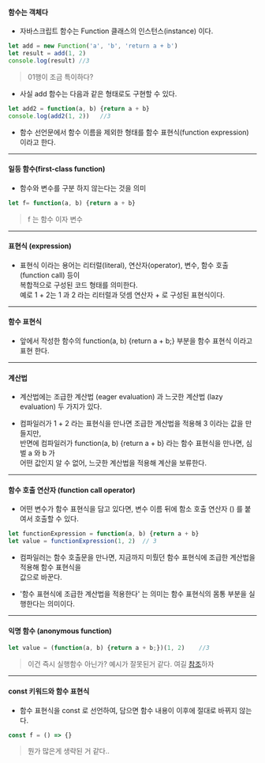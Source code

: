 #### 함수는 객체다

- 자바스크립트 함수는 Function 클래스의 인스턴스(instance) 이다.

```typeScript
let add = new Function('a', 'b', 'return a + b')
let result = add(1, 2)
console.log(result) //3
```
> 01행이 조금 특이하다?

- 사실 add 함수는 다음과 같은 형태로도 구현할 수 있다.

```typeScript
let add2 = function(a, b) {return a + b}
console.log(add2(1, 2))   //3
```

- 함수 선언문에서 함수 이름을 제외한 형태를 함수 표현식(function expression) 이라고 한다.


***


#### 일등 함수(first-class function)

- 함수와 변수를 구분 하지 않는다는 것을 의미

```typeScript
let f= function(a, b) {return a + b}
```
> f 는 함수 이자 변수


***


#### 표현식 (expression)

- 표현식 이라는 용어는 리터럴(literal), 연산자(operator), 변수, 함수 호출(function call) 등이  
  복합적으로 구성된 코드 형태를 의미한다.  
  예로 1 + 2는 1 과 2 라는 리터럴과 덧셈 연산자 + 로 구성된 표현식이다.
  

***


#### 함수 표현식

- 앞에서 작성한 함수의 function(a, b) {return a + b;} 부분을 함수 표현식 이라고 표현 한다.


***


#### 계산법

- 계산법에는 조급한 계산법 (eager evaluation) 과 느긋한 계산법 (lazy evaluation) 두 가지가 있다.

- 컴파일러가 1 + 2 라는 표현식을 만나면 조급한 계산법을 적용해 3 이라는 값을 만들지만,  
  반면에 컴파일러가 function(a, b) {return a + b} 라는 함수 표현식을 만나면, 심벌 a 와 b 가  
  어떤 값인지 알 수 없어, 느긋한 계산법을 적용해 계산을 보류한다.
  

***


#### 함수 호출 연산자 (function call operator)

- 어떤 변수가 함수 표현식을 담고 있다면, 변수 이름 뒤에 함소 호출 연산자 () 를 붙여서 호출할 수 있다.

```typeScript
let functionExpression = function(a, b) {return a + b}
let value = functionExpression(1, 2)  // 3
```
  
- 컴파일러는 함수 호출문을 만나면, 지금까지 미뤘던 함수 표현식에 조급한 계산법을 적용해 함수 표현식을  
  값으로 바꾼다.
  
- '함수 표현식에 조급한 계산법을 적용한다' 는 의미는 함수 표현식의 몸통 부분을 실행한다는 의미이다.


***


#### 익명 함수 (anonymous function)

```typeScript
let value = (function(a, b) {return a + b;})(1, 2)    //3
```

> 이건 즉시 실행함수 아닌가? 예시가 잘못된거 같다. 여길 [참조](https://beomy.tistory.com/9)하자


***


#### const 키워드와 함수 표현식 

- 함수 표현식을 const 로 선언하여, 담으면 함수 내용이 이후에 절대로 바뀌지 않는다.

```typeScript
const f = () => {}
```
> 뭔가 많은게 생략된 거 같다..
